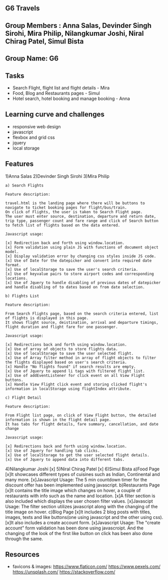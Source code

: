 ## G6 Travels

## Group Members : Anna Salas, Devinder Singh Sirohi, Mira Philip, Nilangkumar Joshi, Niral Chirag Patel, Simul Bista

## Group Name: G6

## Tasks

- Search Flight, flight list and flight details - Mira
- Food, Blog and Restaurants pages - Simul
- Hotel search, hotel booking and manage booking - Anna
## Learning curve and challenges
- responsive web design
- javascript
- flexbox and grid css
- jquery
- local storage

## Features
1)Anna Salas
2)Devinder Singh Sirohi
3)Mira Philip

    a) Search Flights

    Feature description:

    travel.html is the landing page where there will be buttons to navigate to ticket booking pages for flight/bus/train.
    On click of Flights, the user is taken to Search Flight page. 
    The user must enter source, destination, departure and return date, trip type, passenger count and fare range and click of Search button to fetch list of flights based on the data entered.

    Javascript usage:

    [x] Redirection back and forth using window.location.
    [x] Form validation using plain JS with functions of document object model.
    [x] Display validation error by changing css styles inside JS code.
    [x] Use of Date for the datepicker and convert into required date format.
    [x] Use of localStorage to save the user's search criteria.
    [x] Use of keyvalue pairs to store airport codes and corresponding locations.
    [x] Use of Jquery to handle disabling of previous dates of datepicker and handle disabling of to dates based on from date selection.

    b) Flights List

    Feature description:

    From Search Flights page, based on the search criteria entered, list of flights is displayed in this page.
    It shows flight source, deistination, arrival and departure timings, flight duration and flight fare for one passenger.

    Javascript usage:

    [x] Redirections back and forth using window.location.
    [x] Use of array of objects to store flights data.
    [x] Use of localStorage to save the user selected flight.
    [x] Use of Array filter method in array of flight objects to filter the flights displayed based on user's search criteria.
    [x] Handle "No flights found" if search results are empty.
    [x] Use of Jquery to append li tags with filtered flight list.
    [x] Use of addEventListener for click event on all View Flight buttons.
    [x] Handle View Flight click event and storing clicked flight's information in localStorage using flightIndex attribute.

    c) Flight Detail

    Feature description:

    From Flight list page, on click of View Flight button, the detailed information is shown in the flight detail page. 
    It has tabs for flight details, fare summary, cancellation, and date change

    Javascript usage:

    [x] Redirections back and forth using window.location.
    [x] Use of Jquery for handling tab clicks.
    [x] Use of localStorage to get the user selected flight details.
    [x] Use of Jquery to append data into different tabs.

4)Nilangkumar Joshi
[x]
5)Niral Chirag Patel
[x]
6)Simul Bista
    a)Food Page
        [x]It showcases different types of cuisines such as Indian, Continental and many more.
        [x]Javascript Usage: The 5 min countdown timer for the discount offer has been implemented using javascript.
    b)Restaurants Page
        [x]It contains the title image which changes on hover, a couple of restaurants with info such as the name and location. 
        [x]A filter section is also included which displays the user chosen filter values.
        [x]Javascipt Usage: The filter section utilizes javascript along with the changing of the title image on hover.
    c)Blog Page
        [x]It includes 2 blog posts with titles, images, texts and like buttons(one using javascript and the other using css). 
        [x]It also includes a create account form.
        [x]Javascript Usage: The "create account" form validation has been done using javascroipt. And the changing of the look of the first like button on click has               been also done through the same.
    
## Resources

- favicons & images: 
https://www.flaticon.com/
https://www.pexels.com/
https://unsplash.com/
https://stackoverflow.com/
